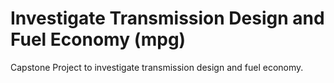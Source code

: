 # Investigate Transmission Design and Fuel Economy (mpg)
Capstone Project to investigate transmission design and fuel economy.
